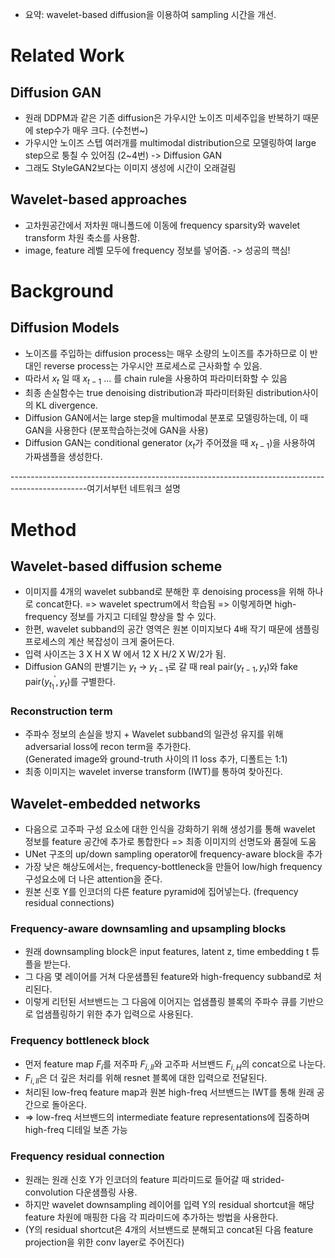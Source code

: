 - 요약: wavelet-based diffusion을 이용하여 sampling 시간을 개선.  


# Related Work
## Diffusion GAN
- 원래 DDPM과 같은 기존 diffusion은 가우시안 노이즈 미세주입을 반복하기 때문에 step수가 매우 크다. (수천번~)
- 가우시안 노이즈 스텝 여러개를 multimodal distribution으로 모델링하여 large step으로 퉁칠 수 있어짐 (2~4번) -> Diffusion GAN
- 그래도 StyleGAN2보다는 이미지 생성에 시간이 오래걸림

## Wavelet-based approaches
- 고차원공간에서 저차원 매니폴드에 이동에 frequency sparsity와 wavelet transform 차원 축소를 사용함.
- image, feature 레벨 모두에 frequency 정보를 넣어줌. -> 성공의 핵심!

# Background
## Diffusion Models
- 노이즈를 주입하는 diffusion process는 매우 소량의 노이즈를 추가하므로 이 반대인 reverse process는 가우시안 프로세스로 근사화할 수 있음.
- 따라서 $x_t$ 일 때 $x_{t-1}$ ... 를 chain rule을 사용하여 파라미터화할 수 있음
- 최종 손실함수는 true denoising distribution과 파라미터화된 distribution사이의 KL divergence.
- Diffusion GAN에서는 large step을 multimodal 분포로 모델링하는데, 이 때 GAN을 사용한다 (분포학습하는것에 GAN을 사용)
- Diffusion GAN는 conditional generator ($x_t$가 주어졌을 때 $x_{t-1}$)을 사용하여 가짜샘플을 생성한다.

-------------------------------------------------------------------------------------------------여기서부턴 네트워크 설명
# Method
## Wavelet-based diffusion scheme
- 이미지를 4개의 wavelet subband로 분해한 후 denoising process을 위해 하나로 concat한다. => wavelet spectrum에서 학습됨
=> 이렇게하면 high-frequency 정보를 가지고 디테일 향상을 할 수 있다.
- 한편, wavelet subband의 공간 영역은 원본 이미지보다 4배 작기 때문에 샘플링 프로세스의 계산 복잡성이 크게 줄어든다.
- 입력 사이즈는 3 X H X W 에서 12 X H/2 X W/2가 됨.
- Diffusion GAN의 판별기는 $y_t$ -> $y_{t-1}$로 갈 때 real pair($y_{t-1}, y_t$)와 fake pair($y_{t_1}^{'}, y_t$)를 구별한다.

### Reconstruction term
- 주파수 정보의 손실을 방지 + Wavelet subband의 일관성 유지를 위해 adversarial loss에 recon term을 추가한다.   
   (Generated image와 ground-truth 사이의 l1 loss 추가, 디폴트는 1:1)
- 최종 이미지는 wavelet inverse transform (IWT)를 통하여 찾아진다.

## Wavelet-embedded networks
- 다음으로 고주파 구성 요소에 대한 인식을 강화하기 위해 생성기를 통해 wavelet 정보를 feature 공간에 추가로 통합한다 => 최종 이미지의 선명도와 품질에 도움
- UNet 구조의 up/down sampling operator에 frequency-aware block을 추가
- 가장 낮은 해상도에서는, frequency-bottleneck을 만들어 low/high frequency 구성요소에 더 나은 attention을 준다.
- 원본 신호 Y를 인코더의 다른 feature pyramid에 집어넣는다. (frequency residual connections)

### Frequency-aware downsamling and upsampling blocks
- 원래 downsampling block은 input features, latent z, time embedding t 튜플을 받는다.
- 그 다음 몇 레이어를 거쳐 다운샘플된 feature와 high-frequency subband로 처리된다.
- 이렇게 리턴된 서브밴드는 그 다음에 이어지는 업샘플링 블록의 주파수 큐를 기반으로 업샘플링하기 위한 추가 입력으로 사용된다.
  
### Frequency bottleneck block
- 먼저 feature map $F_i$를 저주파 $F_{i,ll}$와 고주파 서브밴드 $F_{i,H}$의 concat으로 나눈다.
- $F_{i,ll}$은 더 깊은 처리를 위해 resnet 블록에 대한 입력으로 전달된다.
- 처리된 low-freq feature map과 원본 high-freq 서브밴드는 IWT를 통해 원래 공간으로 돌아온다.
- => low-freq 서브밴드의 intermediate feature representations에 집중하며 high-freq 디테일 보존 가능

### Frequency residual connection
- 원래는 원래 신호 Y가 인코더의 feature 피라미드로 들어갈 때 strided-convolution 다운샘플링 사용.
- 하지만 wavelet downsampling 레이어를 입력 Y의 residual shortcut을 해당 feature 차원에 매핑한 다음 각 피라미드에 추가하는 방법을 사용한다.
- (Y의 residual shortcut은 4개의 서브밴드로 분해되고 concat된 다음 feature projection을 위한 conv layer로 주어진다)
